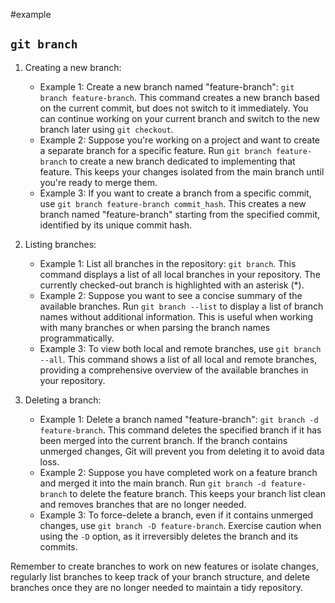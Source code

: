#example 

## `git branch`

1. Creating a new branch:
   - Example 1: Create a new branch named "feature-branch": `git branch feature-branch`. This command creates a new branch based on the current commit, but does not switch to it immediately. You can continue working on your current branch and switch to the new branch later using `git checkout`.
   - Example 2: Suppose you're working on a project and want to create a separate branch for a specific feature. Run `git branch feature-branch` to create a new branch dedicated to implementing that feature. This keeps your changes isolated from the main branch until you're ready to merge them.
   - Example 3: If you want to create a branch from a specific commit, use `git branch feature-branch commit_hash`. This creates a new branch named "feature-branch" starting from the specified commit, identified by its unique commit hash.

2. Listing branches:
   - Example 1: List all branches in the repository: `git branch`. This command displays a list of all local branches in your repository. The currently checked-out branch is highlighted with an asterisk (*).
   - Example 2: Suppose you want to see a concise summary of the available branches. Run `git branch --list` to display a list of branch names without additional information. This is useful when working with many branches or when parsing the branch names programmatically.
   - Example 3: To view both local and remote branches, use `git branch --all`. This command shows a list of all local and remote branches, providing a comprehensive overview of the available branches in your repository.

3. Deleting a branch:
   - Example 1: Delete a branch named "feature-branch": `git branch -d feature-branch`. This command deletes the specified branch if it has been merged into the current branch. If the branch contains unmerged changes, Git will prevent you from deleting it to avoid data loss.
   - Example 2: Suppose you have completed work on a feature branch and merged it into the main branch. Run `git branch -d feature-branch` to delete the feature branch. This keeps your branch list clean and removes branches that are no longer needed.
   - Example 3: To force-delete a branch, even if it contains unmerged changes, use `git branch -D feature-branch`. Exercise caution when using the `-D` option, as it irreversibly deletes the branch and its commits.

Remember to create branches to work on new features or isolate changes, regularly list branches to keep track of your branch structure, and delete branches once they are no longer needed to maintain a tidy repository.